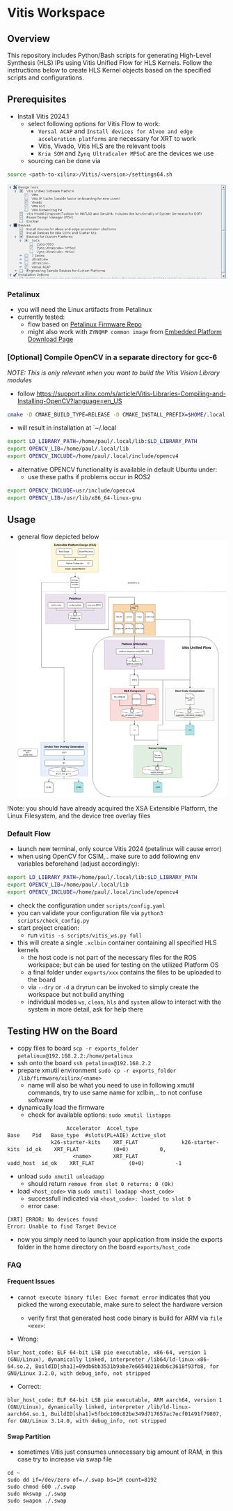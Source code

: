 # Vitis Workspace

## Overview

This repository includes Python/Bash scripts for generating High-Level Synthesis (HLS) IPs using Vitis Unified Flow for HLS Kernels. Follow the instructions below to create HLS Kernel objects based on the specified scripts and configurations.

## Prerequisites
* Install Vitis 2024.1
  * select following options for Vitis Flow to work:
    * `Versal ACAP` and `Install devices for Alveo and edge acceleration platforms` are necessary for XRT to work
    * Vitis, Vivado, Vitis HLS are the relevant tools
    * `Kria SOM` and `Zynq UltraScale+ MPSoC` are the devices we use
  * sourcing can be done via
```bash
source <path-to-xilinx>/Vitis/<version>/settings64.sh
```

![Installation Selection](vitis_installation.png)

### Petalinux
* you will need the Linux artifacts from Petalinux
* currently tested:
  * flow based on [Petalinux Firmware Repo](https://git-ads.inf.tu-dresden.de/krs/firmware_kria_petalinux)
  * might also work with `ZYNQMP common image` from [Embedded Platform Download Page](https://www.xilinx.com/support/download/index.html/content/xilinx/en/downloadNav/embedded-platforms.html)


### [Optional] Compile OpenCV in a separate directory for gcc-6
*NOTE: This is only relevant when you want to build the Vitis Vision Library modules*

* follow https://support.xilinx.com/s/article/Vitis-Libraries-Compiling-and-Installing-OpenCV?language=en_US
```bash
cmake -D CMAKE_BUILD_TYPE=RELEASE -D CMAKE_INSTALL_PREFIX=$HOME/.local -D WITH_V4L=ON -D OPENCV_EXTRA_MODULES_PATH=$HOME/Documents/Spielwiese/opencv-4.4.0/source_contrib/modules -DBUILD_TESTS=OFF -DBUILD_ZLIB=ON -DBUILD_JPEG=ON -DWITH_JPEG=ON -DWITH_PNG=ON -DBUILD_EXAMPLES=OFF -DINSTALL_C_EXAMPLES=OFF -DINSTALL_PYTHON_EXAMPLES=OFF -DWITH_OPENEXR=OFF -DBUILD_OPENEXR=OFF -D CMAKE_CXX_COMPILER=$XILINX_HLS/tps/lnx64/gcc-6.2.0/bin/g++ ..
``` 
* will result in installation at `~/.local
```bash
export LD_LIBRARY_PATH=/home/paul/.local/lib:$LD_LIBRARY_PATH
export OPENCV_LIB=/home/paul/.local/lib 
export OPENCV_INCLUDE=/home/paul/.local/include/opencv4
```

* alternative OPENCV functionality is available in default Ubuntu under:
  * use these paths if problems occur in ROS2
```bash
export OPENCV_INCLUDE=usr/include/opencv4
export OPENCV_LIB=/usr/lib/x86_64-linux-gnu
```

## Usage

* general flow depicted below
![Figure](FPGA_Robotics_Flow.png)

!Note: you should have already acquired the XSA Extensible Platform, the Linux Filesystem, and the device tree overlay files

### Default Flow

* launch new terminal, only source Vitis 2024 (petalinux will cause error)
* when using OpenCV for CSIM,.. make sure to add following env variables beforehand (adjust accordingly):
```bash
export LD_LIBRARY_PATH=/home/paul/.local/lib:$LD_LIBRARY_PATH
export OPENCV_LIB=/home/paul/.local/lib 
export OPENCV_INCLUDE=/home/paul/.local/include/opencv4
```

* check the configuration under `scripts/config.yaml`
* you can validate your configuration file via `python3 scripts/check_config.py`
* start project creation:
  * run `vitis -s scripts/vitis_ws.py full`
* this will create a single `.xclbin` container containing all specified HLS kernels 
  * the host code is not part of the necessary files for the ROS workspace; but can be used for testing on the utilized Platform OS
  * a final folder under `exports/xxx` contains the files to be uploaded to the board
  * via `--dry` or `-d` a dryrun can be invoked to simply create the workspace but not build anything
  * individual modes `ws`, `clean`, `hls` and `system` allow to interact with the system in more detail, ask for help there


## Testing HW on the Board
* copy files to board `scp -r exports_folder petalinux@192.168.2.2:/home/petalinux`
* ssh onto the board `ssh petalinux@192.168.2.2`
* prepare xmutil environment `sudo cp -r exports_folder /lib/firmware/xilinx/<name>`
  * name will also be what you need to use in following xmutil commands, try to use same name for xclbin,.. to not confuse software
* dynamically load the firmware
  * check for available options: `sudo xmutil listapps`
```
                   Accelerator  Accel_type                          Base    Pid   Base_type  #slots(PL+AIE) Active_slot
              k26-starter-kits    XRT_FLAT              k26-starter-kits  id_ok    XRT_FLAT           (0+0)          0,
                     <name>       XRT_FLAT                     vadd_host  id_ok    XRT_FLAT           (0+0)          -1
```

  * unload `sudo xmutil unloadapp`
    * should return `remove from slot 0 returns: 0 (Ok)`
  * load `<host_code>` via `sudo xmutil loadapp <host_code>`
    * successfull indicated via `<host_code>: loaded to slot 0`
    * error case:

```
[XRT] ERROR: No devices found
Error: Unable to find Target Device
```

* now you simply need to launch your application from inside the exports folder in the home directory on the board `exports/host_code`


### FAQ

#### Frequent Issues
* `cannot execute binary file: Exec format error` indicates that you picked the wrong executable, make sure to select the hardware version
  * verify first that generated host code binary is build for ARM via `file <exe>`:

* Wrong:
```
blur_host_code: ELF 64-bit LSB pie executable, x86-64, version 1 (GNU/Linux), dynamically linked, interpreter /lib64/ld-linux-x86-64.so.2, BuildID[sha1]=09db6bb3531b9abe7e66540218db6c3618f93fb8, for GNU/Linux 3.2.0, with debug_info, not stripped
```
* Correct:
```
blur_host_code: ELF 64-bit LSB pie executable, ARM aarch64, version 1 (GNU/Linux), dynamically linked, interpreter /lib/ld-linux-aarch64.so.1, BuildID[sha1]=5fbdc100c82be349d717657ac7ecf01491f79807, for GNU/Linux 3.14.0, with debug_info, not stripped
```


#### Swap Partition
* sometimes Vitis just consumes unnecessary big amount of RAM, in this case try to increase via swap file
```
cd ~
sudo dd if=/dev/zero of=./.swap bs=1M count=8192
sudo chmod 600 ./.swap
sudo mkswap ./.swap
sudo swapon ./.swap
```